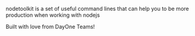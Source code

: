 nodetoolkit is a set of useful command lines that can help you to be more 
production when working with nodejs
 
Built with love from DayOne Teams!